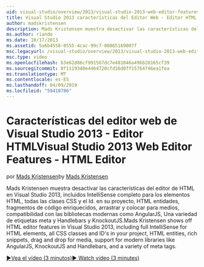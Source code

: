 ```yaml
---
uid: visual-studio/overview/2013/visual-studio-2013-web-editor-features-html-editor
title: Visual Studio 2013 características del Editor Web - Editor HTML | Microsoft Docs
author: madskristensen
description: Mads Kristensen muestra desactivar las características del editor de HTML en Visual Studio 2013, incluidos IntelliSense completo para los elementos HTML, todas las clases CSS y el Id. del proyecto...
ms.author: riande
ms.date: 10/17/2013
ms.assetid: 5a6b4558-0555-4cac-99c7-06865169007f
msc.legacyurl: /visual-studio/overview/2013/visual-studio-2013-web-editor-features-html-editor
msc.type: video
ms.openlocfilehash: b3e62d86cf991567dc7e481046a496b28165cf39
ms.sourcegitcommit: 0f1119340e4464720cfd16d0ff15764746ea1fea
ms.translationtype: MT
ms.contentlocale: es-ES
ms.lasthandoff: 04/09/2019
ms.locfileid: "59418786"
---
```

# <a name="visual-studio-2013-web-editor-features---html-editor"></a><span data-ttu-id="65dec-103">Características del editor web de Visual Studio 2013 - Editor HTML</span><span class="sxs-lookup"><span data-stu-id="65dec-103">Visual Studio 2013 Web Editor Features - HTML Editor</span></span>

<span data-ttu-id="65dec-104">por [Mads Kristensen](https://github.com/madskristensen)</span><span class="sxs-lookup"><span data-stu-id="65dec-104">by [Mads Kristensen](https://github.com/madskristensen)</span></span>

<span data-ttu-id="65dec-105">Mads Kristensen muestra desactivar las características del editor de HTML en Visual Studio 2013, incluidos IntelliSense completo para los elementos HTML, todas las clases CSS y el Id. en su proyecto, HTML entidades, fragmentos de código enriquecidos, arrastrar y colocar para medios, compatibilidad con las bibliotecas modernas como AngularJS, Una variedad de etiquetas meta y Handlebars y KnockoutJS.</span><span class="sxs-lookup"><span data-stu-id="65dec-105">Mads Kristensen shows off HTML editor features in Visual Studio 2013, including full IntelliSense for HTML elements, all CSS classes and ID's in your project, HTML entities, rich snippets, drag and drop for media, support for modern libraries like AngularJS, KnockoutJS and Handlebars, and a variety of meta tags.</span></span>

[<span data-ttu-id="65dec-106">&#9654;Vea el vídeo (3 minutos)</span><span class="sxs-lookup"><span data-stu-id="65dec-106">&#9654; Watch video (3 minutes)</span></span>](https://channel9.msdn.com/Blogs/ASP-NET-Site-Videos/visual-studio-2013-web-editor-features-html-editor)
